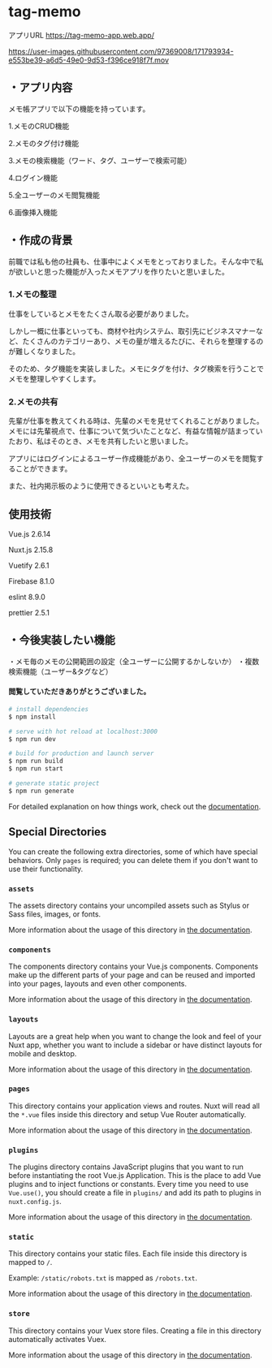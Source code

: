 # tag-memo
アプリURL
https://tag-memo-app.web.app/

https://user-images.githubusercontent.com/97369008/171793934-e553be39-a6d5-49e0-9d53-f396ce918f7f.mov


## ・アプリ内容
メモ帳アプリで以下の機能を持っています。

1.メモのCRUD機能

2.メモのタグ付け機能

3.メモの検索機能（ワード、タグ、ユーザーで検索可能）

4.ログイン機能

5.全ユーザーのメモ閲覧機能

6.画像挿入機能
## ・作成の背景
前職では私も他の社員も、仕事中によくメモをとっておりました。そんな中で私が欲しいと思った機能が入ったメモアプリを作りたいと思いました。

### 1.メモの整理
仕事をしているとメモをたくさん取る必要がありました。

しかし一概に仕事といっても、商材や社内システム、取引先にビジネスマナーなど、たくさんのカテゴリーあり、メモの量が増えるたびに、それらを整理するのが難しくなりました。

そのため、タグ機能を実装しました。メモにタグを付け、タグ検索を行うことでメモを整理しやすくします。

### 2.メモの共有
先輩が仕事を教えてくれる時は、先輩のメモを見せてくれることがありました。メモには先輩視点で、仕事について気づいたことなど、有益な情報が詰まっていたおり、私はそのとき、メモを共有したいと思いました。


アプリにはログインによるユーザー作成機能があり、全ユーザーのメモを閲覧することができます。

また、社内掲示板のように使用できるといいとも考えた。

## 使用技術
Vue.js 2.6.14

Nuxt.js 2.15.8

Vuetify 2.6.1

Firebase 8.1.0

eslint 8.9.0

prettier 2.5.1


## ・今後実装したい機能
・メモ毎のメモの公開範囲の設定（全ユーザーに公開するかしないか）
・複数検索機能（ユーザー&タグなど）


#### 閲覧していただきありがとうございました。

```bash
# install dependencies
$ npm install

# serve with hot reload at localhost:3000
$ npm run dev

# build for production and launch server
$ npm run build
$ npm run start

# generate static project
$ npm run generate
```

For detailed explanation on how things work, check out the [documentation](https://nuxtjs.org).

## Special Directories

You can create the following extra directories, some of which have special behaviors. Only `pages` is required; you can delete them if you don't want to use their functionality.

### `assets`

The assets directory contains your uncompiled assets such as Stylus or Sass files, images, or fonts.

More information about the usage of this directory in [the documentation](https://nuxtjs.org/docs/2.x/directory-structure/assets).

### `components`

The components directory contains your Vue.js components. Components make up the different parts of your page and can be reused and imported into your pages, layouts and even other components.

More information about the usage of this directory in [the documentation](https://nuxtjs.org/docs/2.x/directory-structure/components).

### `layouts`

Layouts are a great help when you want to change the look and feel of your Nuxt app, whether you want to include a sidebar or have distinct layouts for mobile and desktop.

More information about the usage of this directory in [the documentation](https://nuxtjs.org/docs/2.x/directory-structure/layouts).

### `pages`

This directory contains your application views and routes. Nuxt will read all the `*.vue` files inside this directory and setup Vue Router automatically.

More information about the usage of this directory in [the documentation](https://nuxtjs.org/docs/2.x/get-started/routing).

### `plugins`

The plugins directory contains JavaScript plugins that you want to run before instantiating the root Vue.js Application. This is the place to add Vue plugins and to inject functions or constants. Every time you need to use `Vue.use()`, you should create a file in `plugins/` and add its path to plugins in `nuxt.config.js`.

More information about the usage of this directory in [the documentation](https://nuxtjs.org/docs/2.x/directory-structure/plugins).

### `static`

This directory contains your static files. Each file inside this directory is mapped to `/`.

Example: `/static/robots.txt` is mapped as `/robots.txt`.

More information about the usage of this directory in [the documentation](https://nuxtjs.org/docs/2.x/directory-structure/static).

### `store`

This directory contains your Vuex store files. Creating a file in this directory automatically activates Vuex.

More information about the usage of this directory in [the documentation](https://nuxtjs.org/docs/2.x/directory-structure/store).
